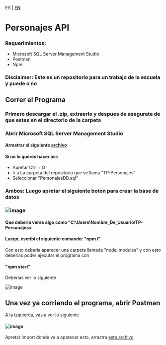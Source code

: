 ES | [EN](EN_README.md)

# Personajes API
### Requerimientos: 

- Microsoft SQL Server Management Studio
- Postman
- Npm
  
### Disclaimer: Este es un repositorio para un trabajo de la escuela y puede o no 

## Correr el Programa

### Primero descargar el .zip, extraerlo y despues de asegurate de que estes en el directorio de la carpeta

### Abrir Microsoft SQL Server Management Studio

#### Arrastrar el siguiente [archivo](DB)

#### Si no lo queres hacer asi:

- Apretar Ctrl + O
- Ir a La carpeta del repositorio que se llama "TP-Personajes"
- Seleccionar "PersonajesDB.sql"

### Ambos: Luego apretar el siguiente boton para crear la base de datos
### ![image](https://github.com/siathers/TP-Personajes/assets/105530043/6fe4be5e-ea8a-460d-9bc1-fd6f0ca55046)


#### Que deberia verse algo como "C:\Users\Nombre_De_Usuario\TP-Personajes>
#### Luego, escribi el siguiente comando: "npm i"

Con esto deberia aparecer una carpeta llamada "node_modules" y con esto deberias poder ejecutar el programa con
#### "npm start"

Deberias ver lo siguiente 

 ![image](https://github.com/siathers/TP-Personajes/assets/105530043/b12fbd9c-aa95-4869-a9b6-d635f157f0ac)


## Una vez ya corriendo el programa, abrir Postman

A la izquierda, vas a ver lo siguiente
#### ![image](https://github.com/siathers/TP-Personajes/assets/114581621/4fc8f83f-e862-4bc8-ae3a-ee1aa3a2a539)

Apretar import donde va a aparecer esto, arrastra [este archivo](personajesCollection.postman_collection)
